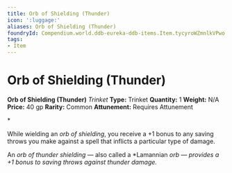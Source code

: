 ```yaml
---
title: Orb of Shielding (Thunder)
icon: ':luggage:'
aliases: Orb of Shielding (Thunder)
foundryId: Compendium.world.ddb-eureka-ddb-items.Item.tycyroWZmnlkVPwo
tags:
- Item
---
```


# Orb of Shielding (Thunder)

**Orb of Shielding (Thunder)**
_Trinket_
**Type:** Trinket
**Quantity:** 1
**Weight:** N/A
**Price:** 40 gp
**Rarity:** Common
**Attunement:** Requires Attunement

*<p>While wielding an *<span class="Serif-Character-Style_Italic-Serif">orb of shielding</span>*, you receive a +1 bonus to any saving throws you make against a spell that inflicts a particular type of damage.

An *<span class="Serif-Character-Style_Italic-Serif">orb of thunder shielding</span>* — also called a *Lamannian<span class="Serif-Character-Style_Italic-Serif"><em> *orb</span></em> — provides a +1 bonus to saving throws against thunder damage.</p>*